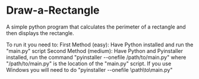 # Draw-a-Rectangle
A simple python program that calculates the perimeter of a rectangle and then displays the rectangle.

To run it you need to: First Method (easy): Have Python installed and run the "main.py" script Second Method (medium): Have Python and Pyinstaller installed, run the command "pyinstaller --onefile /path/to/main.py" where "/path/to/main.py" is the location of the "main.py" script. If you use Windows you will need to do "pyinstaller --onefile \path\to\main.py"
